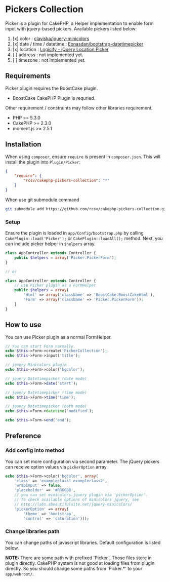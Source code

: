 # Pickers Collection
Picker is a plugin for CakePHP, a Helper implementation to enable form input with jquery-based pickers.
Available pickers listed below:

1. [x] color : [claviska/jquery-minicolors](https://github.com/claviska/jquery-miniColors)
2. [x] date / time / datetime : [Eonasdan/bootstrap-datetimepicker](https://eonasdan.github.com/bootstrap-datetimepicker/)
3. [x] location : [Logicify - jQuery Location Picker](http://logicify.github.io/jquery-locationpicker-plugin/)
4. [ ] address  : not implemented yet.
5. [ ] timezone : not implemented yet.

## Requirements

Picker plugin requires the BoostCake plugin.
- BoostCake CakePHP Plugin is requried.

Other requirement / constraints may follow other libraries requirement.
- PHP >= 5.3.0
- CakePHP >= 2.3.0
- moment.js >= 2.5.1

## Installation
When using `composer`, ensure `require` is present in `composer.json`. This will install the plugin into `Plugin/Picker`:

```json
{
    "require": {
        "rcsv/cakephp-pickers-collection": "*"
    }
}
```

When use git submodule command

```sh
git submodule add https://github.com/rcsv/cakephp-pickers-collection.git app/Plugin/Picker
```

### Setup

Ensure the plugin is loaded in `app/Config/bootstrap.php` by calling `CakePlugin::load('Picker');` 
or `CakePlugin::loadAll();` method. Next, you can include picker helper in `$helpers` array.

```php
class AppController extends Controller {
    public $helpers = array('Picker.PickerForm');
}

// or

class AppController extends Controller {
    // use Picker plugin as a FormHelper
    public $helpers = array(
        'Html' => array('className' => 'BoostCake.BoostCakeHtml'),
        'Form' => array('className' => 'Picker.PickerForm'));
    }
}
```

## How to use
You can use Picker plugin as a normal FormHelper.

```php
// You can start Form normally.
echo $this->Form->create('PickerCollection');
echo $this->Form->input('title');

// jquery Minicolors plugin
echo $this->Form->color('bgcolor');

// jquery Datetimepicker (date mode)
echo $this->Form->date('start');

// jquery Datetimepicker (time mode)
echo $this->Form->time('time');

// jquery Datetimepicker (both mode)
echo $this->Form->datetime('modified');

echo $this->Form->end('end');
```

## Preference
### Add config into method
You can set more configuration via second parameter. The jQuery pickers can receive option values via `pickerOption` array.

```php
echo $this->Form->color('bgcolor', array(
    'class' => 'exampleclass1 exampleclass2',
    'wrapInput' => false,
    'placeholder' => '#RRGGBB',
    // you can set minicolors.jquery plugin via 'pickerOption'.
    // To check available options of minicolors jquery, see 
    // http://labs.abeautifulsite.net/jquery-minicolors/
    'pickerOption' => array(
        'theme' => 'bootstrap',
        'control' => 'saturation')));
```

### Change libraries path
You can change paths of javascript libraries. Default configuration is listed below.


**NOTE:** There are some path with prefixed 'Picker.', Those files store in plugin directly. CakePHP system is not good at loading files from plugin directly. So you should change some paths from 'Picker.*' to your `app/webroot/`.
